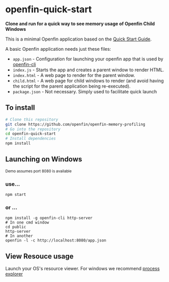 # openfin-quick-start

**Clone and run for a quick way to see memory usage of Openfin Child Windows**

This is a minimal Openfin application based on the [Quick Start Guide](https://openfin.co/tutorial-directory/).

A basic Openfin application needs just these files:

- `app.json` - Configuration for launching your openfin app that is used by [openfin-cli](https://github.com/openfin/openfin-cli)
- `index.js` - Starts the app and creates a parent window to render HTML.
- `index.html` - A web page to render for the parent window.
- `child.html` - A web page for child windows to render (and avoid having the script for the parent application being re-executed).
- `package.json` - Not necessary. Simply used to facilitate quick launch

## To install

```bash
# Clone this repository
git clone https://github.com/openfin/openfin-memory-profiling
# Go into the repository
cd openfin-quick-start
# Install dependencies
npm install
```

## Launching on Windows
<sub>Demo assumes port 8080 is available</sub>

### use...

```
npm start 
```

### or ...

```
npm install -g openfin-cli http-server
# In one cmd window
cd public
http-server
# In another
openfin -l -c http://localhost:8080/app.json
```

## View Resouce usage

Launch your OS's resource viewer. For windows we recommend [process explorer](https://technet.microsoft.com/en-us/sysinternals/processexplorer.aspx)
